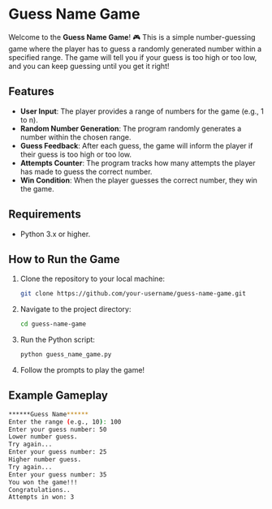 # Guess Name Game

Welcome to the **Guess Name Game**! 🎮 This is a simple number-guessing game where the player has to guess a randomly generated number within a specified range. The game will tell you if your guess is too high or too low, and you can keep guessing until you get it right!

## Features

- **User Input**: The player provides a range of numbers for the game (e.g., 1 to n).
- **Random Number Generation**: The program randomly generates a number within the chosen range.
- **Guess Feedback**: After each guess, the game will inform the player if their guess is too high or too low.
- **Attempts Counter**: The program tracks how many attempts the player has made to guess the correct number.
- **Win Condition**: When the player guesses the correct number, they win the game.

## Requirements

- Python 3.x or higher.

## How to Run the Game

1. Clone the repository to your local machine:
    ```bash
    git clone https://github.com/your-username/guess-name-game.git
    ```

2. Navigate to the project directory:
    ```bash
    cd guess-name-game
    ```

3. Run the Python script:
    ```bash
    python guess_name_game.py
    ```

4. Follow the prompts to play the game!

## Example Gameplay

```bash
******Guess Name******
Enter the range (e.g., 10): 100
Enter your guess number: 50
Lower number guess.
Try again...
Enter your guess number: 25
Higher number guess.
Try again...
Enter your guess number: 35
You won the game!!!
Congratulations..
Attempts in won: 3
